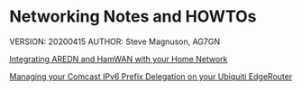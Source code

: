 # Networking Notes and HOWTOs

VERSION: 20200415
AUTHOR:  Steve Magnuson, AG7GN

[Integrating AREDN and HamWAN with your Home Network](hamwan-aredn-home-README.md)

[Managing your Comcast IPv6 Prefix Delegation on your Ubiquiti EdgeRouter](ubiquiti-ipv6-README.md)


 
